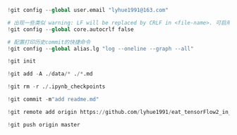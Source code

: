 ```python
!git config --global user.email "lyhue1991@163.com"

# 出现一些类似 warning: LF will be replaced by CRLF in <file-name>. 可启用如下设置。
!git config --global core.autocrlf false

# 配置打印历史commit的快捷命令
!git config --global alias.lg "log --oneline --graph --all"
```

```python
!git init
```

```python
!git add -A ./data/* ./*.md
```

```python
!git rm -r ./.ipynb_checkpoints
```

```python
!git commit -m"add readme.md"
```

```python
!git remote add origin https://github.com/lyhue1991/eat_tensorFlow2_in_30_days
```

```python
!git push origin master 
```
